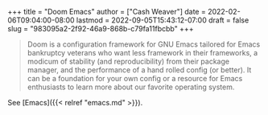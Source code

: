 +++
title = "Doom Emacs"
author = ["Cash Weaver"]
date = 2022-02-06T09:04:00-08:00
lastmod = 2022-09-05T15:43:12-07:00
draft = false
slug = "983095a2-2f92-46a9-868b-c79fa11fbcbb"
+++

> Doom is a configuration framework for GNU Emacs tailored for Emacs bankruptcy veterans who want less framework in their frameworks, a modicum of stability (and reproducibility) from their package manager, and the performance of a hand rolled config (or better). It can be a foundation for your own config or a resource for Emacs enthusiasts to learn more about our favorite operating system.

See [Emacs]({{< relref "emacs.md" >}}).

